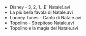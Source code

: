 * Disney - 3, 2, 1...E' Natale!.avi
* La più bella favola di Natale.avi
* Looney Tunes - Canto di Natale.avi
* Topolino - Strepitoso Natale.avi
* Topolino e la magia del Natale.avi

